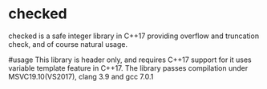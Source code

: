 # checked
checked is a safe integer library in C++17 providing overflow and truncation check, and of course natural usage.

#usage
This library is header only, and requires C++17 support for it uses variable template feature in C++17.
The library passes compilation under MSVC19.10(VS2017), clang 3.9 and gcc 7.0.1
